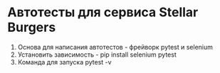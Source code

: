 # Автотесты для сервиса Stellar Burgers
1. Основа для написания автотестов - фрейворк pytest и selenium
2. Установить зависимость - pip install selenium pytest
3. Команда для запуска pytest -v